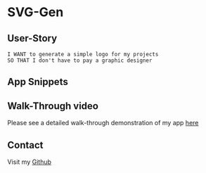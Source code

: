 # SVG-Gen

## User-Story

```AS a freelance web developer
I WANT to generate a simple logo for my projects
SO THAT I don't have to pay a graphic designer
```

## App Snippets

 
 
## Walk-Through video

Please see a detailed walk-through demonstration of my app [here]()

## Contact

Visit my [Github](https://github.com/dirie93/SVG-Gen)
